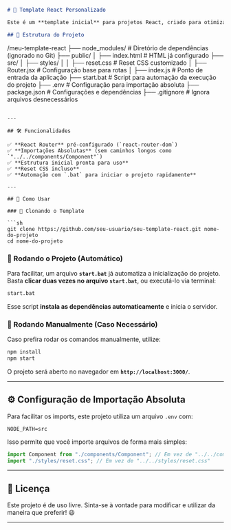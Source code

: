 ```md
# 🚀 Template React Personalizado

Este é um **template inicial** para projetos React, criado para otimizar o desenvolvimento e evitar configurações repetitivas. Ele já vem com uma estrutura organizada e suporte para **importações absolutas**.

## 📂 Estrutura do Projeto

```
/meu-template-react
├── node_modules/          # Diretório de dependências (ignorado no Git)
├── public/
│   ├── index.html         # HTML já configurado
├── src/
│   ├── styles/
│   │   ├── reset.css      # Reset CSS customizado
│   ├── Router.jsx         # Configuração base para rotas
│   ├── index.js           # Ponto de entrada da aplicação
├── start.bat              # Script para automação da execução do projeto
├── .env                   # Configuração para importação absoluta
├── package.json           # Configurações e dependências
├── .gitignore             # Ignora arquivos desnecessários
```

---

## 🛠️ Funcionalidades

✅ **React Router** pré-configurado (`react-router-dom`)  
✅ **Importações Absolutas** (sem caminhos longos como `"../../components/Component"`)  
✅ **Estrutura inicial pronta para uso**  
✅ **Reset CSS incluso**  
✅ **Automação com `.bat` para iniciar o projeto rapidamente**  

---

## 🚀 Como Usar

### 🔹 Clonando o Template

```sh
git clone https://github.com/seu-usuario/seu-template-react.git nome-do-projeto
cd nome-do-projeto
```

### 🔹 Rodando o Projeto (Automático)

Para facilitar, um arquivo **`start.bat`** já automatiza a inicialização do projeto.  
Basta **clicar duas vezes no arquivo `start.bat`**, ou executá-lo via terminal:

```sh
start.bat
```

Esse script **instala as dependências automaticamente** e inicia o servidor.  

### 🔹 Rodando Manualmente (Caso Necessário)

Caso prefira rodar os comandos manualmente, utilize:

```sh
npm install
npm start
```

O projeto será aberto no navegador em **`http://localhost:3000/`**.

---

## ⚙️ Configuração de Importação Absoluta

Para facilitar os imports, este projeto utiliza um arquivo `.env` com:

```
NODE_PATH=src
```

Isso permite que você importe arquivos de forma mais simples:

```js
import Component from "./components/Component"; // Em vez de "../../components/Component"
import "./styles/reset.css"; // Em vez de "../../styles/reset.css"
```

---

## 📜 Licença

Este projeto é de uso livre. Sinta-se à vontade para modificar e utilizar da maneira que preferir! 😃

---
